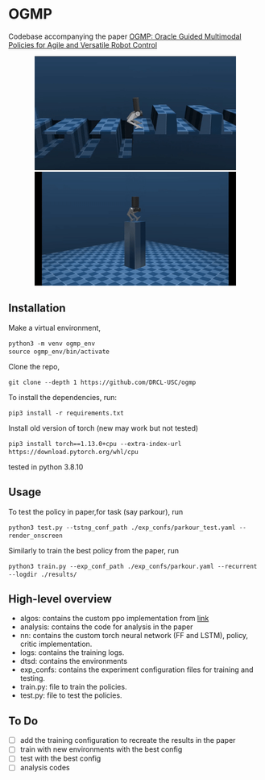 # OGMP

Codebase accompanying the paper [OGMP: Oracle Guided Multimodal Policies for Agile and Versatile Robot Control](https://arxiv.org/abs/2403.04205)


<p align="center">
   <img width="400" height="226" src="media/parkour.gif">
   <img width="400" height="226" src="media/dive_all4.gif">
</p>

## Installation

Make a virtual environment,

    python3 -m venv ogmp_env
    source ogmp_env/bin/activate

Clone the repo,

    git clone --depth 1 https://github.com/DRCL-USC/ogmp

To install the dependencies, run:
    
    pip3 install -r requirements.txt

Install old version of torch (new may work but not tested)
    
    pip3 install torch==1.13.0+cpu --extra-index-url https://download.pytorch.org/whl/cpu

tested in python 3.8.10

## Usage

To test the policy in paper,for task (say parkour), run
    
    python3 test.py --tstng_conf_path ./exp_confs/parkour_test.yaml --render_onscreen

Similarly to train the best policy from the paper, run 

    python3 train.py --exp_conf_path ./exp_confs/parkour.yaml --recurrent --logdir ./results/

## High-level overview

* algos: contains the custom ppo implementation from [link](https://github.com/osudrl/RSS-2020-learning-memory-based-control)
* analysis: contains the code for analysis in the paper
* nn: contains the custom torch neural network (FF and LSTM), policy, critic implementation.
* logs: contains the training logs.
* dtsd: contains the environments
* exp_confs: contains the experiment configuration files for training and testing.
* train.py: file to train the policies.
* test.py: file to test the policies.

## To Do 

- [ ] add the training configuration to recreate the results in the paper
- [ ] train with new environments with the best config
- [ ] test with the best config
- [ ] analysis codes
